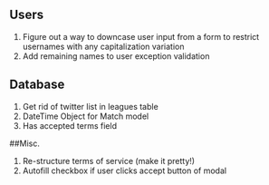 ## Users
1. Figure out a way to downcase user input from a form to restrict usernames with any capitalization variation
2. Add remaining names to user exception validation


## Database
1. Get rid of twitter list in leagues table
2. DateTime Object for Match model
3. Has accepted terms field

##Misc.
1. Re-structure terms of service (make it pretty!)
2. Autofill checkbox if user clicks accept button of modal
